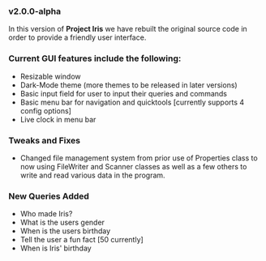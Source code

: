 ### v2.0.0-alpha
In this version of **Project Iris** we have rebuilt the original source code in order to provide a friendly user interface.

### Current GUI features include the following:
- Resizable window
- Dark-Mode theme (more themes to be released in later versions)
- Basic input field for user to input their queries and commands
- Basic menu bar for navigation and quicktools [currently supports 4 config options]
- Live clock in menu bar

### Tweaks and Fixes
- Changed file management system from prior use of Properties class to now using FileWriter and Scanner classes as well as a few others to write and read various data in the program.

### New Queries Added
- Who made Iris?
- What is the users gender
- When is the users birthday
- Tell the user a fun fact [50 currently]
- When is Iris' birthday
